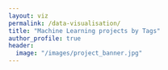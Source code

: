 ```yaml
---
layout: viz
permalink: /data-visualisation/
title: "Machine Learning projects by Tags"
author_profile: true
header:
  image: "/images/project_banner.jpg"
---
```

